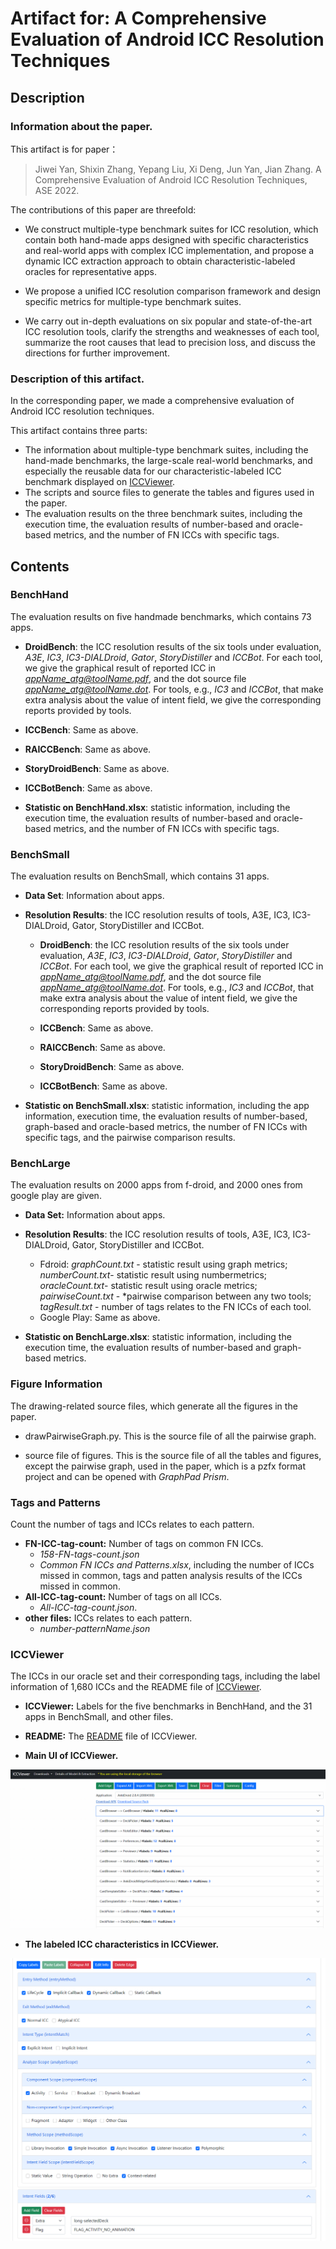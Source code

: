 # Artifact for: A Comprehensive Evaluation of Android ICC Resolution Techniques

## Description
### Information about the paper.

This artifact is for paper： 
> Jiwei Yan, Shixin Zhang, Yepang Liu, Xi Deng, Jun Yan, Jian Zhang. A Comprehensive Evaluation of Android ICC Resolution Techniques, ASE 2022.

The contributions of this paper are threefold:

- We construct multiple-type benchmark suites for ICC resolution, which contain both hand-made apps designed with specific characteristics and real-world apps with complex ICC implementation, and propose a dynamic ICC extraction approach to obtain characteristic-labeled oracles for representative apps.

- We propose a unified ICC resolution comparison framework and design specific metrics for multiple-type benchmark suites.

- We carry out in-depth evaluations on six popular and state-of-the-art ICC resolution tools, clarify the strengths and weaknesses of each tool, summarize the root causes that lead to precision loss, and discuss the directions for further improvement.


### Description of this artifact.

In the corresponding paper, we made a comprehensive evaluation of Android ICC resolution techniques.

This artifact contains three parts:

- The information about multiple-type benchmark suites, including the hand-made benchmarks, the large-scale real-world benchmarks, and especially the reusable data for our characteristic-labeled ICC benchmark displayed on [ICCViewer](https://iccviewer.ldby.site/ICCViewer/). 
- The scripts and source files to generate the tables and figures used in the paper.
- The evaluation results on the three benchmark suites, including the execution time, the evaluation results of number-based and oracle-based metrics, and the number of FN ICCs with specific tags.



## Contents 

### BenchHand

The evaluation results on five handmade benchmarks, which contains 73 apps.

- **DroidBench**: the ICC resolution results of the six tools under evaluation, *A3E*, *IC3*, *IC3-DIALDroid*, *Gator*, *StoryDistiller* and *ICCBot*. For each tool, we give the graphical result of reported ICC in *appName_atg@toolName.pdf*, and the dot source file *appName_atg@toolName.dot*. For tools, e.g., *IC3* and *ICCBot*, that make extra analysis about the value of intent field, we give the corresponding reports provided by tools.

- **ICCBench**: Same as above.

- **RAICCBench**: Same as above.

- **StoryDroidBench**: Same as above.

- **ICCBotBench**: Same as above.

- **Statistic on BenchHand.xlsx**: statistic information, including the execution time, the evaluation results of number-based and oracle-based metrics, and the number of FN ICCs with specific tags. 

  

### BenchSmall

The evaluation results on BenchSmall, which contains 31 apps.

- **Data Set**: Information about apps.

- **Resolution Results**: the ICC resolution results of tools, A3E, IC3, IC3-DIALDroid, Gator, StoryDistiller and ICCBot. 

  - **DroidBench**: the ICC resolution results of the six tools under evaluation, *A3E*, *IC3*, *IC3-DIALDroid*, *Gator*, *StoryDistiller* and *ICCBot*. For each tool, we give the graphical result of reported ICC in *appName_atg@toolName.pdf*, and the dot source file *appName_atg@toolName.dot*. For tools, e.g., *IC3* and *ICCBot*, that make extra analysis about the value of intent field, we give the corresponding reports provided by tools.
  - **ICCBench**: Same as above.

  - **RAICCBench**: Same as above.

  - **StoryDroidBench**: Same as above.

  - **ICCBotBench**: Same as above.

- **Statistic on BenchSmall.xlsx**: statistic information, including the app information, execution time, the evaluation results of number-based, graph-based and oracle-based metrics, the number of FN ICCs with specific tags, and the pairwise comparison results.

  


### BenchLarge

The evaluation results on 2000 apps from f-droid, and 2000 ones from google play are given. 

- **Data Set:** Information about apps.

- **Resolution Results**: the ICC resolution results of tools, A3E, IC3, IC3-DIALDroid, Gator, StoryDistiller and ICCBot. 

  - Fdroid: *graphCount.txt* - statistic result using graph metrics; *numberCount.txt*- statistic result using numbermetrics; *oracleCount.txt*- statistic result using oracle metrics; *pairwiseCount.txt* - *pairwise comparison between any two tools; *tagResult.txt* - number of tags relates to the FN ICCs of each tool. 
  - Google Play: Same as above.

- **Statistic on BenchLarge.xlsx**: statistic information, including the execution time, the evaluation results of number-based and graph-based metrics.

  

### Figure Information

The drawing-related source files, which generate all the figures in the paper.

- drawPairwiseGraph.py. This is the source file of all the pairwise graph.

- source file of figures. This is the source file of all the tables and figures, except the pairwise graph, used in the paper, which is a pzfx format project and can be opened with *GraphPad Prism*.

  

### Tags and Patterns

Count the number of tags and ICCs relates to each pattern.

- **FN-ICC-tag-count:** Number of tags on common FN ICCs.
  - *158-FN-tags-count.json*
  - *Common FN ICCs and Patterns.xlsx*, including the number of ICCs missed in common, tags and patten analysis results of the ICCs missed in common.
- **All-ICC-tag-count:** Number of tags on all ICCs. 
  - *All-ICC-tag-count.json*.
- **other files:** ICCs relates to each pattern.
  - *number-patternName.json*



### ICCViewer

The ICCs in our oracle set and their corresponding tags, including the label information of 1,680 ICCs and the README file of  [ICCViewer](https://iccviewer.ldby.site/ICCViewer/). 

- **ICCViewer:** Labels for the five benchmarks in BenchHand, and the 31 apps in BenchSmall, and other files.

- **README:** The [README](ICCViewer\README.md) file of  ICCViewer. 
- **Main UI of ICCViewer.**

<img src="Imgs\img1.png" alt="img1" style="zoom:67%;" />

- **The labeled ICC characteristics in ICCViewer.**

<img src="Imgs\img2.png" alt="img2" style="zoom:67%;" />

